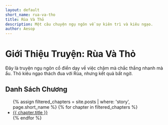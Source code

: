 ```yaml
---
layout: default
short_name: rua-va-tho
title: Rùa Và Thỏ
description: Một câu chuyện ngụ ngôn về sự kiên trì và kiêu ngạo.
author: Aesop
---
```

# Giới Thiệu Truyện: Rùa Và Thỏ
Đây là truyện ngụ ngôn cổ điển dạy về việc chậm mà chắc thắng nhanh mà ẩu. Thỏ kiêu ngạo thách đua với Rùa, nhưng kết quả bất ngờ.

## Danh Sách Chương
<ul>
  {% assign filtered_chapters = site.posts | where: 'story', page.short_name %}
  {% for chapter in filtered_chapters %}
    <li><a href="{{ chapter.url }}">{{ chapter.title }}</a></li>
  {% endfor %}
</ul>
